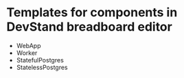 # Templates for components in DevStand breadboard editor

- WebApp
- Worker
- StatefulPostgres
- StatelessPostgres
